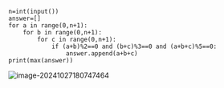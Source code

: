 ```
n=int(input())
answer=[]
for a in range(0,n+1):
    for b in range(0,n+1):
        for c in range(0,n+1):
            if (a+b)%2==0 and (b+c)%3==0 and (a+b+c)%5==0:
                answer.append(a+b+c)
print(max(answer))
```

![image-20241027180747464](C:\Users\huawei\AppData\Roaming\Typora\typora-user-images\image-20241027180747464.png)